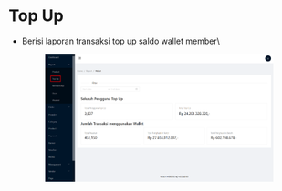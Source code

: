 # Top Up

*   Berisi laporan transaksi top up saldo wallet member\


    <figure><img src="../../.gitbook/assets/image (4) (1).png" alt=""><figcaption></figcaption></figure>
